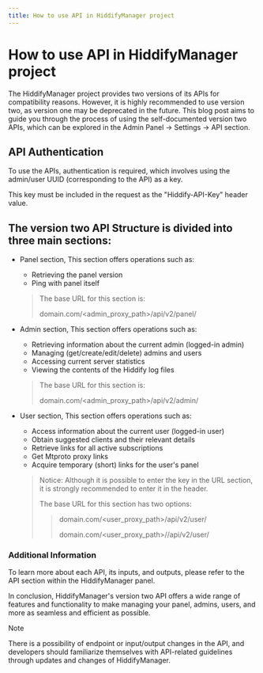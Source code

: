 ```yaml
---
title: How to use API in HiddifyManager project
---
```


# How to use API in HiddifyManager project

The HiddifyManager project provides two versions of its APIs for compatibility reasons. However, it is highly recommended to use version two, as version one may be deprecated in the future. This blog post aims to guide you through the process of using the self-documented version two APIs, which can be explored in the Admin Panel -> Settings -> API section.

## API Authentication
To use the APIs, authentication is required, which involves using the admin/user UUID (corresponding to the API) as a key.

This key must be included in the request as the "Hiddify-API-Key" header value.
## The version two API Structure is divided into three main sections:
- Panel section, This section offers operations such as:
    - Retrieving the panel version
    - Ping with panel itself


  > The base URL for this section is:
  > 
  > domain.com/<admin_proxy_path>/api/v2/panel/

- Admin section, This section offers operations such as:
    - Retrieving information about the current admin (logged-in admin)
    - Managing (get/create/edit/delete) admins and users
    - Accessing current server statistics
    - Viewing the contents of the Hiddify log files

  > The base URL for this section is:
  >
  > domain.com/<admin_proxy_path>/api/v2/admin/

- User section, This section offers operations such as:
    - Access information about the current user (logged-in user)
    - Obtain suggested clients and their relevant details
    - Retrieve links for all active subscriptions
    - Get Mtproto proxy links
    - Acquire temporary (short) links for the user's panel
  > Notice: Although it is possible to enter the key in the URL section, it is strongly recommended to enter it in the header.
  > 
  > The base URL for this section has two options:
  > 
  >> domain.com/<user_proxy_path>/api/v2/user/
  >> 
  >> domain.com/<user_proxy_path>/<uuid>/api/v2/user/

### Additional Information
To learn more about each API, its inputs, and outputs, please refer to the API section within the HiddifyManager panel.

In conclusion, HiddifyManager's version two API offers a wide range of features and functionality to make managing your panel, admins, users, and more as seamless and efficient as possible.


> [!NOTE]
There is a possibility of endpoint or input/output changes in the API, and developers should familiarize themselves with API-related guidelines through updates and changes of HiddifyManager.
